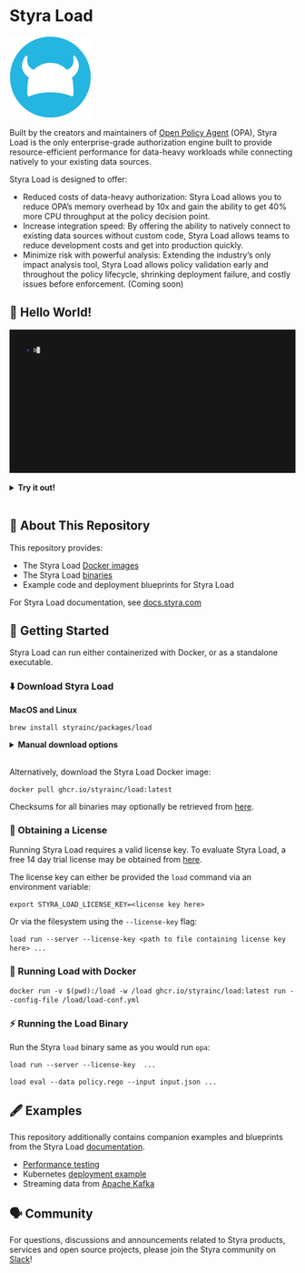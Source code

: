 # Styra Load

![Styra](./content/img/logo.png)

Built by the creators and maintainers of [Open Policy Agent](https://www.openpolicyagent.org/) (OPA), Styra Load is the only enterprise-grade authorization engine built to provide resource-efficient performance for data-heavy workloads while connecting natively to your existing data sources.

Styra Load is designed to offer:

- Reduced costs of data-heavy authorization: Styra Load allows you to reduce OPA’s memory overhead by 10x and gain the ability to get 40% more CPU throughput at the policy decision point.
- Increase integration speed: By offering the ability to natively connect to existing data sources without custom code, Styra Load allows teams to reduce development costs and get into production quickly.
- Minimize risk with powerful analysis: Extending the industry’s only impact analysis tool, Styra Load allows policy validation early and throughout the policy lifecycle, shrinking deployment failure, and costly issues before enforcement. (Coming soon)

## 👋 Hello World!

![Hello World](./content/img/helloworld.gif)

<details>
  <summary><strong>Try it out!</strong></summary>

1. `brew install styrainc/packages/load`
2. `export STYRA_LOAD_LICENSE_KEY=<your license key>`
3. `load run -s https://dl.styra.com/load/bundle-load-400.tar.gz`
4. `curl 'http://localhost:8181/metrics/alloc_bytes?pretty=true'`

To compare with OPA:

1. `opa run -s -a localhost:8282 https://dl.styra.com/load/bundle-opa-400.tar.gz`
2. `curl 'http://localhost:8282/metrics/alloc_bytes?pretty=true'`

Note: both Styra Load and OPA will show "peak" memory usage if queried just after
launch, so waiting a few minutes before checking the metrics will provide numbers
closer to real-world use.

</details><br/>

## 📖 About This Repository

This repository provides:

* The Styra Load [Docker images](https://github.com/StyraInc/load/pkgs/container/load)
* The Styra Load [binaries](https://github.com/StyraInc/load/releases/)
* Example code and deployment blueprints for Styra Load

For Styra Load documentation, see [docs.styra.com](https://docs.styra.com/load)

## 🏃 Getting Started

Styra Load can run either containerized with Docker, or as a standalone executable.

### ⬇️ Download Styra Load

**MacOS and Linux**
```shell
brew install styrainc/packages/load
```

<details>
  <summary><strong>Manual download options</strong></summary>

**MacOS (Apple Silicon)**
```shell
curl -L -o load "https://github.com/StyraInc/load/releases/latest/download/load_Darwin_arm64"
xattr -d com.apple.quarantine load
chmod +x load
```

**MacOS (x86_64)**
```shell
curl -L -o load "https://github.com/StyraInc/load/releases/latest/download/load_Darwin_x86_64"
xattr -d com.apple.quarantine load
chmod +x load
```

**Linux (x86_64)**
```shell
curl -L -o load "https://github.com/StyraInc/load/releases/latest/download/load_Linux_x86_64"
chmod +x load
```

**Windows**
```shell
curl.exe -L -o load.exe "https://github.com/StyraInc/load/releases/latest/download/load_Windows_x86_64.exe"
```

See all versions, and checksum files, at the Styra Load [releases](https://github.com/StyraInc/load/releases/) page.

</details><br/>


Alternatively, download the Styra Load Docker image:

```shell
docker pull ghcr.io/styrainc/load:latest
```

Checksums for all binaries may optionally be retrieved from [here](https://github.com/StyraInc/load/releases/latest/download/checksums.txt).

### 🔑 Obtaining a License

Running Styra Load requires a valid license key. To evaluate Styra Load, a free 14 day trial license may be obtained from [here](https://www.styra.com/free-trial-14/?utm_medium=community_u&utm_source=github).

The license key can either be provided the `load` command via an environment variable:

```shell
export STYRA_LOAD_LICENSE_KEY=<license key here>
```

Or via the filesystem using the `--license-key` flag:

```shell
load run --server --license-key <path to file containing license key here> ...
```

### 🐳 Running Load with Docker

```shell
docker run -v $(pwd):/load -w /load ghcr.io/styrainc/load:latest run --config-file /load/load-conf.yml
```

### ⚡ Running the Load Binary

Run the Styra `load` binary same as you would run `opa`:

```shell
load run --server --license-key  ...
```

```shell
load eval --data policy.rego --input input.json ...
```

## 🖋️ Examples

This repository additionally contains companion examples and blueprints from the Styra Load [documentation](https://docs.styra.com/load).

- [Performance testing](/examples/performance-testing/)
- Kubernetes [deployment example](/examples/kubernetes/)
- Streaming data from [Apache Kafka](/examples/kafka/)

## 🗣️ Community

For questions, discussions and announcements related to Styra products, services and open source projects, please join the Styra community on [Slack](https://join.slack.com/t/styracommunity/shared_invite/zt-1vzb60ikx-F6ht2yi5uI0c_P_1z3r1sw)!
